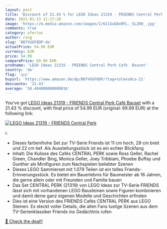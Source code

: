 ```yaml
---
layout: post
title: 'Discount of 21.43 % for LEGO Ideas 21319 - FRIENDS Central Perk '
date: 2021-01-13 11:17:10
image: 'https://m.media-amazon.com/images/I/61lGuG8xRFL._SL200_.jpg'
comments: true
category: ofertas
author: ring
slug: 'B07VGGF8DP-de'
actualPrice: 54.99 EUR
currency: EUR
price: 54.99
comparePrice: 69.99 EUR
prodname: 'LEGO Ideas 21319 - FRIENDS Central Perk Café  Bauset'
country: 'de'
flag: '🇩🇪'
buyurl: 'https://www.amazon.de/dp/B07VGGF8DP/?tag=tolees0ca-21'
descuento: '21.43'
average: '58.484000000000016'
---
```


You've got [LEGO Ideas 21319 - FRIENDS Central Perk Café  Bauset](https://www.amazon.de/dp/B07VGGF8DP/?tag=tolees0ca-21) with a  21.43 % discount, with final price of 54.99 EUR (original: 69.99 EUR) at the following link:

[![LEGO Ideas 21319 - FRIENDS Central Perk ](https://m.media-amazon.com/images/I/61lGuG8xRFL._SL200_.jpg)](https://www.amazon.de/dp/B07VGGF8DP/?tag=tolees0ca-21)

ℹ️:

- Dieses farbenfrohe Set zur TV-Serie Friends ist 11 cm hoch, 29 cm breit und 22 cm tief. Als Ausstellungsstück ist es ein echter Blickfang
- Inhalt: Die Kulisse des Cafés CENTRAL PERK sowie Ross Geller, Rachel Green, Chandler Bing, Monica Geller, Joey Tribbiani, Phoebe Buffay und Gunther als Minifiguren zum Nachspielen beliebter Szenen
- Dieses LEGO Sammlerset mit 1.079 Teilen ist ein tolles Friends-Erinnerungsstück. Es bietet ein Bauerlebnis für Baumeister ab 16 Jahren, die gerne allein oder mit Freunden und Familie bauen
- Das Set CENTRAL PERK (21319) von LEGO Ideas zur TV-Serie FRIENDS lässt sich mit vorhandenen LEGO Bausteinen sowie Figuren kombinieren und damit deine ganz eigenen Modelle und Geschichten erfinden
- Dies ist eine Version des FRIENDS Cafés CENTRAL PERK aus LEGO Steinen. Es steckt voller Details, die allen Fans lustige Szenen aus dem TV-Serienklassiker Friends ins Gedächtnis rufen

[🛒 Check the deal!!](https://www.amazon.de/dp/B07VGGF8DP/?tag=tolees0ca-21)
